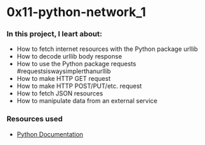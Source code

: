 # 0x11-python-network_1


### In this project, I leart about:
- How to fetch internet resources with the Python package urllib
- How to decode urllib body response
- How to use the Python package requests #requestsiswaysimplerthanurllib
- How to make HTTP GET request
- How to make HTTP POST/PUT/etc. request
- How to fetch JSON resources
- How to manipulate data from an external service



### Resources used
- [Python Documentation](https://docs.python.org/3/howto/urllib2.html)
